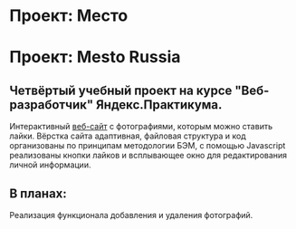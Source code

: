 # Проект: Место

# Проект: Mesto Russia
## Четвёртый учебный проект на курсе "Веб-разработчик" Яндекс.Практикума.
Интерактивный [веб-сайт](https://kogrms.github.io/russian-travel/) с фотографиями, которым можно ставить лайки.
Вёрстка сайта адаптивная, файловая структура и код организованы по принципам методологии БЭМ, с помощью Javascript реализованы кнопки лайков и всплывающее окно для редактирования личной информации.
## В планах:
Реализация функционала добавления и удаления фотографий.

